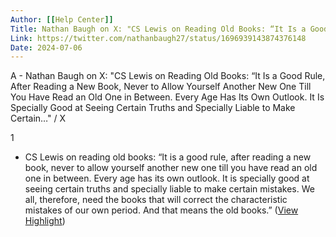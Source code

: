 ```yaml
---
Author: [[Help Center]]
Title: Nathan Baugh on X: "CS Lewis on Reading Old Books: “It Is a Good Rule, After Reading a New Book, Never to Allow Yourself Another New One Till You Have Read an Old One in Between. Every Age Has Its Own Outlook. It Is Specially Good at Seeing Certain Truths and Specially Liable to Make Certain…" / X
Link: https://twitter.com/nathanbaugh27/status/1696939143874376148
Date: 2024-07-06
---
```

A - Nathan Baugh on X: "CS Lewis on Reading Old Books: “It Is a Good Rule, After Reading a New Book, Never to Allow Yourself Another New One Till You Have Read an Old One in Between. Every Age Has Its Own Outlook. It Is Specially Good at Seeing Certain Truths and Specially Liable to Make Certain…" / X

1
- CS Lewis on reading old books: “It is a good rule, after reading a new book, never to allow yourself another new one till you have read an old one in between. Every age has its own outlook. It is specially good at seeing certain truths and specially liable to make certain mistakes. We all, therefore, need the books that will correct the characteristic mistakes of our own period. And that means the old books.” ([View Highlight](https://read.readwise.io/read/01h93zx8jwqskv7nwbwvwxww04))
